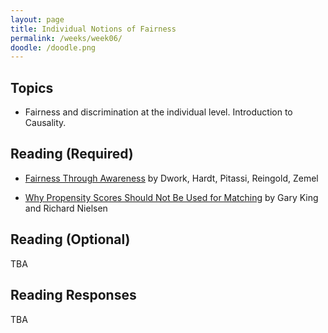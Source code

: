```yaml
---
layout: page
title: Individual Notions of Fairness
permalink: /weeks/week06/
doodle: /doodle.png
---
```


## Topics

* Fairness and discrimination at the individual level. Introduction to Causality.

## Reading (Required)

* [Fairness Through Awareness](https://arxiv.org/abs/1104.3913)
  by Dwork, Hardt, Pitassi, Reingold, Zemel

* [Why Propensity Scores Should Not Be Used for Matching](https://gking.harvard.edu/files/gking/files/pan1900011_rev.pdf)
  by Gary King and Richard Nielsen
  
## Reading (Optional)

TBA

## Reading Responses

TBA
